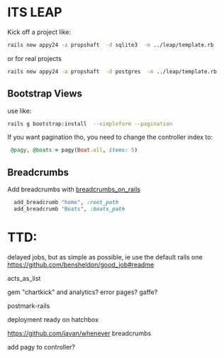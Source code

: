 # ITS LEAP
Kick off a project like:
````bash
rails new appy24 -a propshaft  -d sqlite3  -m ../leap/template.rb
````
or for real projects
````bash
rails new appy24 -a propshaft  -d postgres  -m ../leap/template.rb
````

## Bootstrap Views
use like: 
````bash
rails g bootstrap:install  --simpleform --pagination 
````

If you want pagination tho, you need to change the controller index to:
````ruby
 @pagy, @boats = pagy(Boat.all, items: 5)
````

## Breadcrumbs
Add breadcrumbs with [breadcrumbs_on_rails](https://github.com/weppos/breadcrumbs_on_rails)
````ruby
  add_breadcrumb "home", :root_path
  add_breadcrumb "Boats", :boats_path
````

# TTD:
delayed jobs, but as simple as possible, ie use the default rails one
https://github.com/bensheldon/good_job#readme

acts_as_list	

gem "chartkick" and analytics?
error pages? gaffe?




postmark-rails

deployment ready on hatchbox

https://github.com/javan/whenever
breadcrumbs 





add pagy to controller? 
